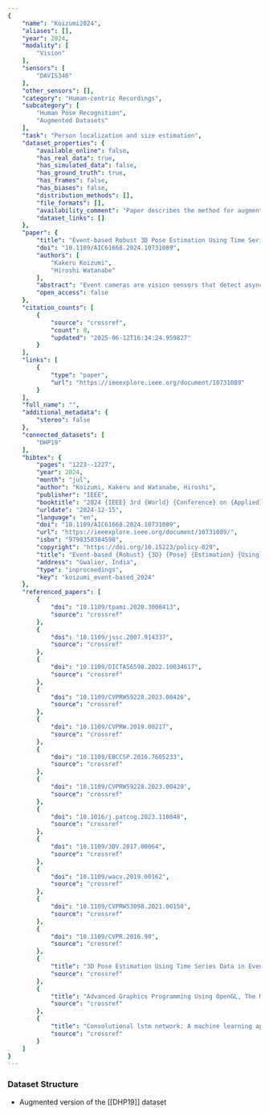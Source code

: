 ```yaml
---
{
    "name": "Koizumi2024",
    "aliases": [],
    "year": 2024,
    "modality": [
        "Vision"
    ],
    "sensors": [
        "DAVIS346"
    ],
    "other_sensors": [],
    "category": "Human-centric Recordings",
    "subcategory": [
        "Human Pose Recognition",
        "Augmented Datasets"
    ],
    "task": "Person localization and size estimation",
    "dataset_properties": {
        "available_online": false,
        "has_real_data": true,
        "has_simulated_data": false,
        "has_ground_truth": true,
        "has_frames": false,
        "has_biases": false,
        "distribution_methods": [],
        "file_formats": [],
        "availability_comment": "Paper describes the method for augmenting the DHP19 Dataset",
        "dataset_links": []
    },
    "paper": {
        "title": "Event-based Robust 3D Pose Estimation Using Time Series Data",
        "doi": "10.1109/AIC61668.2024.10731089",
        "authors": [
            "Kakeru Koizumi",
            "Hiroshi Watanabe"
        ],
        "abstract": "Event cameras are vision sensors that detect asynchronous changes in luminance for each pixel. They are effective for 3D pose estimation in poorly illuminated environments since they have a wider dynamic range than conventional RGB cameras. Hence, they are expected to be used as surveillance cameras for detecting suspicious persons, especially at night. However, practical applications are hindered by the high cost of event cameras and the difficulty of their synchronization. To address the limited widespread use of event cameras, we ensure practicality by implementing monocular pose estimation. Common methods for event-based pose estimation involve creating a frame that combines a set number of asynchronous events. With these methods, only changes in motion can be captured due to the nature of event cameras. This makes estimation unstable since information on joints that do not move is not collected. Therefore, we propose a stable pose estimation method that accumulates event information by incorporating past time series data. In addition, datasets for event-based pose estimation, especially those consisting of raw event data, are rare and lack diversity. To overcome the lack of data, we use data augmentation to create a robust event dataset for person localization and size estimation. Incorporating past time series data along with data augmentation enhances the versatility and accuracy of event-based monocular pose estimation.",
        "open_access": false
    },
    "citation_counts": [
        {
            "source": "crossref",
            "count": 0,
            "updated": "2025-06-12T16:34:24.959827"
        }
    ],
    "links": [
        {
            "type": "paper",
            "url": "https://ieeexplore.ieee.org/document/10731089"
        }
    ],
    "full_name": "",
    "additional_metadata": {
        "stereo": false
    },
    "connected_datasets": [
        "DHP19"
    ],
    "bibtex": {
        "pages": "1223--1227",
        "year": 2024,
        "month": "jul",
        "author": "Koizumi, Kakeru and Watanabe, Hiroshi",
        "publisher": "IEEE",
        "booktitle": "2024 {IEEE} 3rd {World} {Conference} on {Applied} {Intelligence} and {Computing} ({AIC})",
        "urldate": "2024-12-15",
        "language": "en",
        "doi": "10.1109/AIC61668.2024.10731089",
        "url": "https://ieeexplore.ieee.org/document/10731089/",
        "isbn": "9798350384598",
        "copyright": "https://doi.org/10.15223/policy-029",
        "title": "Event-based {Robust} {3D} {Pose} {Estimation} {Using} {Time} {Series} {Data}",
        "address": "Gwalior, India",
        "type": "inproceedings",
        "key": "koizumi_event-based_2024"
    },
    "referenced_papers": [
        {
            "doi": "10.1109/tpami.2020.3008413",
            "source": "crossref"
        },
        {
            "doi": "10.1109/jssc.2007.914337",
            "source": "crossref"
        },
        {
            "doi": "10.1109/DICTA56598.2022.10034617",
            "source": "crossref"
        },
        {
            "doi": "10.1109/CVPRW59228.2023.00426",
            "source": "crossref"
        },
        {
            "doi": "10.1109/CVPRW.2019.00217",
            "source": "crossref"
        },
        {
            "doi": "10.1109/EBCCSP.2016.7605233",
            "source": "crossref"
        },
        {
            "doi": "10.1109/CVPRW59228.2023.00420",
            "source": "crossref"
        },
        {
            "doi": "10.1016/j.patcog.2023.110048",
            "source": "crossref"
        },
        {
            "doi": "10.1109/3DV.2017.00064",
            "source": "crossref"
        },
        {
            "doi": "10.1109/wacv.2019.00162",
            "source": "crossref"
        },
        {
            "doi": "10.1109/CVPRW53098.2021.00150",
            "source": "crossref"
        },
        {
            "doi": "10.1109/CVPR.2016.90",
            "source": "crossref"
        },
        {
            "title": "3D Pose Estimation Using Time Series Data in Event-based Video",
            "source": "crossref"
        },
        {
            "title": "Advanced Graphics Programming Using OpenGL, The Morgan Kaufmann Series in Computer Graphics",
            "source": "crossref"
        },
        {
            "title": "Convolutional lstm network: A machine learning approach for precipitation nowcasting",
            "source": "crossref"
        }
    ]
}
---
```


### Dataset Structure

- Augmented version of the \[[DHP19]\] dataset
